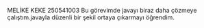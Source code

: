 MELİKE KEKE
250541003
Bu görevimde javayı biraz daha çözmeye çalıştım.javayla düzenli bir şekil ortaya çıkarmayı öğrendim.
